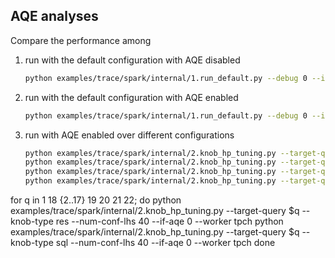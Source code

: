 ## AQE analyses

Compare the performance among
1. run with the default configuration with AQE disabled
   ```bash
   python examples/trace/spark/internal/1.run_default.py --debug 0 --if-aqe 0 --num-trials 3
   ```
2. run with the default configuration with AQE enabled 
   ```bash
   python examples/trace/spark/internal/1.run_default.py --debug 0 --if-aqe 1 --num-trials 3
   ```    
3. run with AQE enabled over different configurations
   ```bash
   python examples/trace/spark/internal/2.knob_hp_tuning.py --target-query 1 --knob-type res --num-conf-lhs 40
   python examples/trace/spark/internal/2.knob_hp_tuning.py --target-query 1 --knob-type sql --num-conf-lhs 40
   python examples/trace/spark/internal/2.knob_hp_tuning.py --target-query 18 --knob-type res --num-conf-lhs 40
   python examples/trace/spark/internal/2.knob_hp_tuning.py --target-query 18 --knob-type sql --num-conf-lhs 40
   
for q in 1 18 {2..17} 19 20 21 22; do
   python examples/trace/spark/internal/2.knob_hp_tuning.py --target-query $q --knob-type res --num-conf-lhs 40 --if-aqe 0 --worker tpch
   python examples/trace/spark/internal/2.knob_hp_tuning.py --target-query $q --knob-type sql --num-conf-lhs 40 --if-aqe 0 --worker tpch
done

   ```
